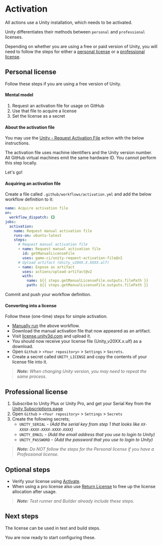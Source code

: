 # Activation

All actions use a Unity installation, which needs to be activated.

Unity differentiates their methods between `personal` and `professional` licenses.

Depending on whether you are using a free or paid version of Unity, you will need to follow the steps for either a [personal license](#personal-license) or a [professional license](#professional-license). 

## Personal license

Follow these steps if you are using a free version of Unity.

#### Mental model

1. Request an activation file for usage on GitHub
2. Use that file to acquire a license
3. Set the license as a secret

#### About the activation file

You may use the
[Unity - Request Activation File](https://github.com/marketplace/actions/unity-request-activation-file)
action with the below instructions.

The activation file uses machine identifiers and the Unity version number.
All GitHub virtual machines emit the same hardware ID.
You cannot perform this step locally.

Let's go!

#### Acquiring an activation file

Create a file called `.github/workflows/activation.yml` and add the below workflow definition to it:

```yaml
name: Acquire activation file
on:
  workflow_dispatch: {}
jobs:
  activation:
    name: Request manual activation file
    runs-on: ubuntu-latest
    steps:
      # Request manual activation file
      - name: Request manual activation file
        id: getManualLicenseFile
        uses: game-ci/unity-request-activation-file@v2
      # Upload artifact (Unity_v20XX.X.XXXX.alf)
      - name: Expose as artifact
        uses: actions/upload-artifact@v2
        with:
          name: ${{ steps.getManualLicenseFile.outputs.filePath }}
          path: ${{ steps.getManualLicenseFile.outputs.filePath }}
```

Commit and push your workflow definition.

#### Converting into a license

Follow these (one-time) steps for simple activation.

- [Manually run](https://docs.github.com/en/actions/managing-workflow-runs/manually-running-a-workflow) the above workflow. 
- Download the manual activation file that now appeared as an artifact.
- Visit [license.unity3d.com](https://license.unity3d.com/manual) and upload it.
- You should now receive your license file (Unity_v20XX.x.ulf) as a download.
- Open `Github` > `<Your repository>` > `Settings` > `Secrets`.
- Create a secret called `UNITY_LICENSE` and copy the contents of your license file into it.

> _**Note:** When changing Unity version, you may need to repeat the same process._

## Professional license

1. Subscribe to Unity Plus or Unity Pro, and get your Serial Key from the [Unity Subscriptions page](https://id.unity.com/en/subscriptions)
2. Open `Github` > `<Your repository>` > `Settings` > `Secrets`
3. Create the following secrets;
   - `UNITY_SERIAL` - _(Add the serial key from step 1 that looks like `XX-XXXX-XXXX-XXXX-XXXX-XXXX`)_
   - `UNITY_EMAIL` - _(Add the email address that you use to login to Unity)_
   - `UNITY_PASSWORD` - _(Add the password that you use to login to Unity)_

> _**Note:** Do NOT follow the steps for the Personal license if you have a Professional license._

## Optional steps

- Verify your license using
  [Activate](https://github.com/marketplace/actions/unity-activate).
- When using a pro license also use
  [Return License](https://github.com/marketplace/actions/unity-return-license)
  to free up the license allocation after usage.

> _**Note:** Test runner and Builder already include these steps._

## Next steps

The license can be used in test and build steps.

You are now ready to start configuring these.
